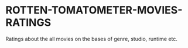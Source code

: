# ROTTEN-TOMATOMETER-MOVIES-RATINGS
Ratings about the all movies on the bases of genre, studio, runtime etc.
